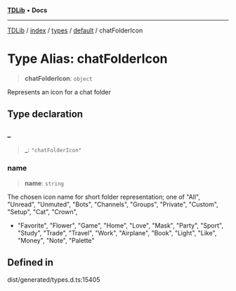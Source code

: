 [**TDLib**](../../../../../../README.md) • **Docs**

***

[TDLib](../../../../../../modules.md) / [index](../../../../../README.md) / [types](../../../README.md) / [default](../README.md) / chatFolderIcon

# Type Alias: chatFolderIcon

> **chatFolderIcon**: `object`

Represents an icon for a chat folder

## Type declaration

### \_

> **\_**: `"chatFolderIcon"`

### name

> **name**: `string`

The chosen icon name for short folder representation; one of "All", "Unread", "Unmuted", "Bots", "Channels", "Groups", "Private", "Custom", "Setup", "Cat", "Crown",

- "Favorite", "Flower", "Game", "Home", "Love", "Mask", "Party", "Sport", "Study", "Trade", "Travel", "Work", "Airplane", "Book", "Light", "Like", "Money", "Note", "Palette"

## Defined in

dist/generated/types.d.ts:15405
